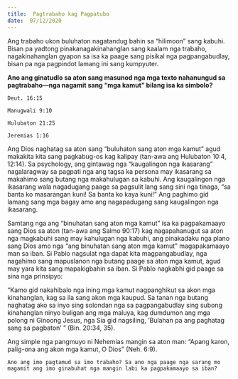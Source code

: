 ```yaml
---
title:  Pagtrabaho kag Pagpatubo
date:  07/12/2020
---
```


Ang trabaho ukon buluhaton nagatandug bahin sa “hilimoon” sang kabuhi.  Bisan pa yadtong pinakanagakinahanglan sang kaalam nga trabaho, nagakinahanglan gyapon sa isa ka paage sang pisikal nga pagpangabudlay, bisan pa nga pagpindot lamang ini sang kumpyuter.

**Ano ang ginatudlo sa aton sang masunod nga mga texto nahanungud sa pagtrabaho—nga nagamit sang “mga kamut” bilang isa ka simbolo?**

`Deut. 16:15`

`Manugwali 9:10`

`Hulubaton 21:25`

`Jeremias 1:16`

Ang Dios naghatag sa aton sang “buluhaton sang aton mga kamut” agud makakita kita sang pagkabug-os kag kalipay (tan-awa ang Hulubaton 10:4, 12:14).  Sa psychology, ang gintawag nga “kaugalingon nga ikasarang” nagalaragway sa pagpati nga ang tagsa ka persona may ikasarang sa makahimo sang butang nga makahulugan sa kabuhi.  Ang kaugalingon nga ikasarang wala nagadugang paage sa pagsulit lang sang sini nga tinaga, “sa banta ko masarangan kuni! Sa banta ko kaya kuni!”  Ang paghimo gid lamang sang mga bagay amo ang nagapadugang sang kaugalingon nga ikasarang.

Samtang nga ang “binuhatan sang aton mga kamut” isa ka pagpakamaayo sang Dios sa aton (tan-awa ang Salmo 90:17) kag nagapahanugut sa aton nga magkabuhi sang may kahulugan nga kabuhi, ang pinakadaku nga plano sang Dios amo nga “ang binuhatan sang aton mga kamut” magapakamaayo man sa iban.  Si Pablo nagsulat nga dapat kita magpangabudlay, nga nagahimo sang mapuslanon nga butang paage sa aton mga kamut, agud may yara kita sang mapakigbahin sa iban.  Si Pablo nagkabhi gid paage sa sina nga prinsipyo:

“Kamo gid nakahibalo nga ining mga kamut nagpanghikut sa akon mga kinahanglan, kag sa ila sang akon mga kaupud.  Sa tanan nga butang naghatag ako sa inyo sing solondan nga sa pagpangabudlay sing subong kinahanglan ninyo buligan ang mga maluya, kag dumdumon ang mga polong ni Ginoong Jesus, nga Sia gid nagsiling, ‘Bulahan pa ang paghatag sang sa pagbaton’ ” (Bin. 20:34, 35).

Ang simple nga pangmuyo ni Nehemias mangin sa aton man: “Apang karon, palig-ona ang akon mga kamut, O Dios” (Neh. 6:9).

`Ano ang imo pagtamud sa imo trabaho? Sa ano nga paage nga sarang mo magamit ang imo ginabuhat nga mangin labi ka pagpakamaayo sa iban?`